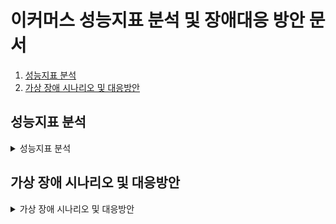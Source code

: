 # 이커머스 성능지표 분석 및 장애대응 방안 문서

1. [성능지표 분석](#성능지표-분석)
2. [가상 장애 시나리오 및 대응방안](#가상-장애-시나리오-및-대응방안)

## 성능지표 분석

<details>
  <summary>성능지표 분석</summary>

프로젝트의 성능지표를 분석하기 위해 프로메테우스와 그라파나를 사용하여 메트릭 정보를 수집하고 이를 가시화했습니다.

### 프로메테우스란

애플리케이션에서 발생한 메트릭을 그 순간만 확인하는 것이 아니라 과거 이력까지 함께 확인하기 위해 메트릭을 보관하는 DB 입니다.

### 그라파나란

프로메테우스가 DB 라면 이 DB 의 데이터를 사용자에게 보기 편한 대시보드 UI 를 제공하는 도구입니다.

### 프로메테우스와 그라파나 설정

아래와 같이 docker compose 를 설정하고 프로메테우스와 그라파나를 같이 실행합니다.

```
services:
  # ...
  prometheus:
    container_name: prometheus
    image: prom/prometheus
    volumes:
      - ./prometheus/config/prometheus.yml:/etc/prometheus/prometheus.yml
      - ./prometheus/data:/prometheus
    ports:
      - 9090:9090
    command:
      - --storage.tsdb.path=/prometheus
      - --config.file=/etc/prometheus/prometheus.yml
    networks:
      - ecommerce-network

  grafana:
    container_name: grafana
    image: grafana/grafana
    ports:
      - 3000:3000
    volumes:
      - ./grafana/data:/var/lib/grafana
    depends_on:
      prometheus:
        condition: service_started
    networks:
      - ecommerce-network
    # ...
```

프로메테우스가 Spring 애플리케이션의 데이터를 수집하도록 만들기 위한 설정 yml 을 아래와 같이 작성해줍니다.

특히 targets 에 `localhost` 가 아니라 `application` 과 같이 docker compose 의 컨테이너 이름을 사용해야 합니다.

```
# prometheus.yml

scrape_configs:
  - job_name: 'application'
    metrics_path: '/actuator/prometheus'
    scrape_interval: 5s
    static_configs:
      - targets: ['application:8080']
```

도커 컴포즈는 터미널에서 아래 명령어로 실행합니다.

```
docker compose up --build -d
```

### 그라파나의 데이터 소스 트러블 슈팅

![grafana-1](https://github.com/user-attachments/assets/547840f7-ef94-4b1b-a91a-3e59f0a9196c)

그라파나를 `localhost:3000` 에서 확인하면 프로메테우스와 연동해야 하는데, 이전에 했던 기억처럼 프로메테우스 URL 을 `localhost:9090` 로 지정하니 연결이 불가능했습니다.

같은 네트워크에서 실행시킨 그라파나와 프로메테우스는 host 에 컨테이너 이름을 명시해야 합니다.

### 대시보드 확인 및 분석 시도

그라파나에서 대시보드를 생성한 결과입니다. 대시보드는 직접 구성할 필요 없이 Import 를 할 수 있는데, 그 중에서 Spring Boot 2.1 System Monitor 를 사용했습니다.

![grafana-3](https://github.com/user-attachments/assets/4beb7e0f-b7b8-4b92-84ea-17deceb61b7f)

제가 생각한 것보다도 훨씬 많은 메트릭이 수집될 수 있었고, 그 중에서 처음 접하는 용어나, 용어는 알아도 이를 어떻게 활용할지 난감한 지표가 많았습니다.

부하 테스트를 진행할 때도 병목이나 장애라고 판단할 만한 지표가 눈에 띄지 않아 어떤 것들이 저에게 유용한 지표가 될 수 있을지 분석해봤습니다.

#### 로그 발생 횟수

![grafana-4](https://github.com/user-attachments/assets/c430f0f6-2caf-45ab-a18a-f806c3b00059)

현재 서버에서 필터의 동작을 확인하기 위해 각 필터마다 trace 로 예시로 기록되고 있습니다. 한편 비즈니스 예외나 접속 로그의 경우에는 info 레벨로 기록하고 있습니다.

정말 예상치 못한 심각한 장애의 경우 Error 가 발생하고 있는 상황에서 주문과 상품 조회 요청을 다수 보내봤을 때 의도한 대로 trace 와 info 레벨의 로그만 기록됨을 확인했습니다.

만약 error 로그가 발생한다면 해당 시간을 주의 깊게 볼 필요가 있고, 유용하게 사용할 수 있겠다는 생각이 들었습니다.

#### 커넥션 풀 상태

![grafana-5](https://github.com/user-attachments/assets/8d1af573-b6fa-481f-9a19-96451687501b)

다수의 요청이 발생하는 상황에서 커넥션이 대기(Pending) 상태에 놓이고 있음을 확인했습니다. 현재 요청 수준에서 커넥션 타임아웃이 생기지는 않았지만 혹시라도 타임아웃이 발생한다면 이미지의 왼쪽 상단과 같이 즉각 확인할 수 있기에, 이 또한 유용하게 사용할 수 있겠다는 생각이 들었습니다.

또한 커넥션 부족 상태가 생긴다면 커넥션 풀 사이즈를 조절하면서 적정 개수를 찾아가기에도 유용하게 사용할 수 있을 것입니다.

### 결론

프로메테우스와 그라파나를 사용하여 여러 지표들을 수집하고 가시화할 수 있었습니다.

특히 그라파나 대시보드에서는 리소스 사용률, 인스턴스 상태, 트래픽의 패턴을 포함하여, Spring 의 로그, 커넥션에 대한 정보까지 확인할 수 있습니다.

현재 부하 테스트를 진행하는 단계에서는 커넥션 타임아웃이나 에러 로그 등이 나타나진 않았지만 이러한 지표들과 알림 기능을 같이 활용한다면 즉각적으로 장애 대응을 할 수 있을 것입니다.

</details>

## 가상 장애 시나리오 및 대응방안

<details>
  <summary>가상 장애 시나리오 및 대응방안</summary>

### 가상 시나리오

현재 이커머스 서비스는 AWS Lightsail Instance 에 배포되어 있습니다.

Lightsail Instance 는 평소에 제한적인 CPU 성능을 가지고 있으며, 해당 제한을 초과하면 '버스트'라고 하는 CPU 크레딧을 소모합니다.

일반적으로 인스턴스의 CPU 사용률은 20% 미만을 유지하고 있으며, 개발자들은 부하 테스트를 통해서 CPU 사용량이 1시간 동안 20% 이상을 초과하게 되면 버스트를 모두 소진한다는 결론을 내렸습니다.

### 장애대응 시나리오

1. 프로메테우스와 그라파나를 사용한 모니터링 환경을 구축합니다.
2. 그라파나 알람(Grafana Alerting)을 사용하면 수집한 메트릭을 기반으로 알람을 사용할 수 있습니다.
    - CPU 사용률이 20% 이상을 초과하면, 지속시간에 따라 당직 개발자 / 담당 부서 / 상위 부서 등에게 이메일을 전송합니다.
    - 시간과 상관 없이 CPU 사용률이 100% 이상을 초과하면 즉시 당직 개발자에게 이메일을 전송합니다.

    (참고 이미지)
    ![grafana-6](https://github.com/user-attachments/assets/4fc303eb-3e08-4df4-a83b-9afe73421eca)
    
    ![grafana-10](https://github.com/user-attachments/assets/d29f509c-af89-49a8-9d50-106e4cde85e6)

3. 이메일을 수신한 담당자는 즉시 서버를 Scale Out 하고, 평소보다 요청 수가 많았던 원인을 파악합니다.
4. 원인을 파악한 담당자는 급한 안건이 아니라고 판단하면 보고서를 작성하고 회의에서 공유하고, 반면 급한 안건이라면 즉시 담당 부서에게 이를 공유하고 장애의 원인을 찾아 제거합니다.

### 장애 후속대응

1. 장애 보고서 작성
    - 장애 발생 시점, 경과 시간, 영향을 받은 서비스와 사용자 수를 포함한 상세 보고서를 작성합니다.
    - 장애 대응 과정에서 취한 조치와 결과를 명확히 기록합니다.

2. 데이터 검증 및 복구
    - 장애가 데이터에 영향을 미쳤는지 확인하고 필요한 경우 백업 데이터를 복구합니다.
    - 손상되거나 손실된 데이터가 있을 경우 복구 계획을 수립하고 실행합니다.

3. 재발 방지 조치
    - 장애 원인을 분석하고, 동일한 문제가 다시 발생하지 않도록 코드 수정, 아키텍처 개선, 또는 설정 변경 등을 시행합니다.
    - 장애 예방을 위한 자동화된 테스트 시나리오 추가와 모니터링 환경 개선을 검토합니다.

4. 피드백 및 공유
    - 장애 대응과 후속 조치 과정에서 얻은 교훈을 문서화하고, 관련 팀원들과 공유합니다.
    - 정기 회의나 리뷰 세션을 통해 대응 프로세스를 점검하고 개선할 기회를 모색합니다.

### 기타 대응방안

1. 사전 예방 조치
    - AWS 버스트 모니터링 강화 : 버스트 모니터링 소비량에 대한 대시보드를 추가로 구성하여, 소모 임계치를 실시간으로 파악할 수 있도록 합니다.
    - 스케일링 자동화 고려 : 지속적으로 장애가 발생한다면, AWS ELB 로 전환하고 트래픽 증가 시 자동으로 인스턴스를 추가하도록 Auto Scaling 을 구성합니다.

2. 리소스 최적화
    - CPU 사용량 분석 : CPU를 과도하게 사용하는 애플리케이션의 작업을 분석하고, 불필요한 작업을 최적화하거나 분산합니다.
    - 캐싱 강화 : 추가로 발견되는 병목이 존재한다면 해당 API 나 구간에서 캐싱을 추가합니다.

3. 교육 및 연습
    - 정기적으로 장애 대응 모의 훈련을 실시하여, 각 팀의 대응 역량을 강화합니다.
    - 장애 시나리오를 문서화하고, 새로운 팀원들에게 교육하여 긴급 상황에서의 대처 능력을 향상합니다.
    - 비상 연락 체계 구축 : 긴급 상황에서 필요한 연락망과 의사소통 체계를 명확히 정의하고 가상 시나리오에서 훈련을 수행합니다.

4. 비상 대책 마련
    - 예비 서버 준비 : 최악의 상황을 대비하여 예비 인스턴스를 미리 준비하거나, Blue-Green Deployment 전략을 적용합니다.

</details>
